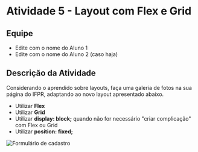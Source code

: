 # Atividade 5 - Layout com Flex e Grid

## Equipe

- Edite com o nome do Aluno 1
- Edite com o nome do Aluno 2 (caso haja)

## Descrição da Atividade

Considerando o aprendido sobre layouts, faça uma galeria de fotos na sua página do IFPR, adaptando ao novo layout apresentado abaixo.

- Utilizar **Flex**
- Utilizar **Grid**
- Utilizar **display: block;** quando não for necessário "criar complicação" com Flex ou Grid
- Utilizar **position: fixed;**

![Formulário de cadastro](images/layout.png)
